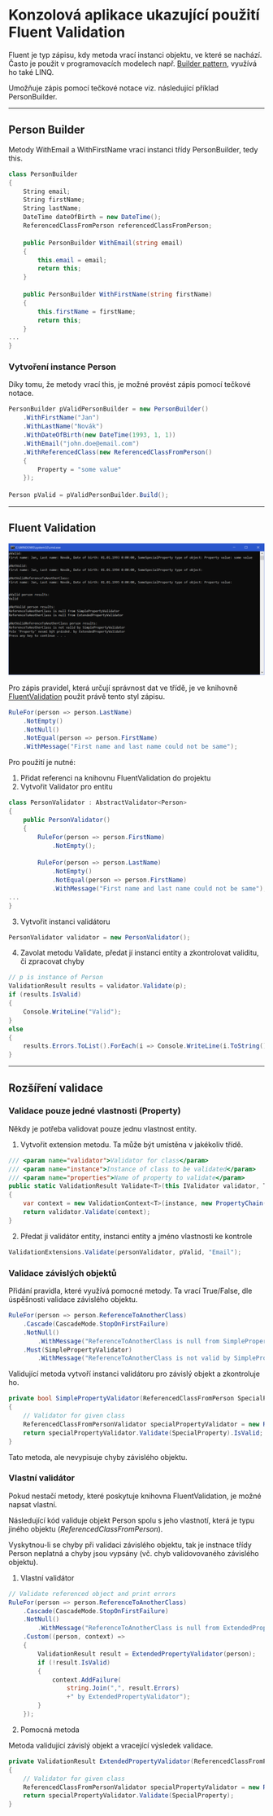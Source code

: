 ﻿# Konzolová aplikace ukazující použití Fluent Validation
Fluent je typ zápisu, kdy metoda vrací instanci objektu, ve které se nachází. Často je použit v programovacích modelech např. [Builder pattern](https://ucitel.sps-prosek.cz/~maly/PRG/materials/csharp/#builder), využívá ho také LINQ.

Umožňuje zápis pomocí tečkové notace viz. následující příklad PersonBuilder.

---
## Person Builder
Metody WithEmail a WithFirstName vrací instanci třídy PersonBuilder, tedy this.
```csharp
class PersonBuilder
{
    String email;
    String firstName;
    String lastName;
    DateTime dateOfBirth = new DateTime();
    ReferencedClassFromPerson referencedClassFromPerson;

    public PersonBuilder WithEmail(string email)
    {
        this.email = email;
        return this;
    }

    public PersonBuilder WithFirstName(string firstName)
    {
        this.firstName = firstName;
        return this;
    }
...
}
```
### Vytvoření instance Person
Díky tomu, že metody vrací this, je možné provést zápis pomocí tečkové notace.
```csharp
PersonBuilder pValidPersonBuilder = new PersonBuilder()
    .WithFirstName("Jan")
    .WithLastName("Novák")
    .WithDateOfBirth(new DateTime(1993, 1, 1))
    .WithEmail("john.doe@email.com")
    .WithReferencedClass(new ReferencedClassFromPerson()
    {
        Property = "some value"
    });

Person pValid = pValidPersonBuilder.Build();
```
---
## Fluent Validation
![Validation Output](Resources/ValidationOutput.png)

Pro zápis pravidel, která určují správnost dat ve třídě, je ve knihovně [FluentValidation](https://github.com/JeremySkinner/fluentvalidation) použit právě tento styl zápisu.
```csharp
RuleFor(person => person.LastName)
    .NotEmpty()
    .NotNull()
    .NotEqual(person => person.FirstName)
    .WithMessage("First name and last name could not be same");
```
Pro použití je nutné:
1) Přidat referenci na knihovnu FluentValidation do projektu
2) Vytvořit Validator pro entitu
```csharp
class PersonValidator : AbstractValidator<Person>
{
    public PersonValidator()
    {
        RuleFor(person => person.FirstName)
            .NotEmpty();

        RuleFor(person => person.LastName)
            .NotEmpty()
            .NotEqual(person => person.FirstName)
            .WithMessage("First name and last name could not be same");
...
}
```
3) Vytvořit instanci validátoru
```csharp
PersonValidator validator = new PersonValidator();
```
4) Zavolat metodu Validate, předat jí instanci entity a zkontrolovat validitu, či zpracovat chyby
```csharp
// p is instance of Person
ValidationResult results = validator.Validate(p);
if (results.IsValid)
{
    Console.WriteLine("Valid");
}
else
{
    results.Errors.ToList().ForEach(i => Console.WriteLine(i.ToString()));
}
```
---
## Rozšíření validace
### Validace pouze jedné vlastnosti (Property)
Někdy je potřeba validovat pouze jednu vlastnost entity.

1) Vytvořit extension metodu. Ta může být umístěna v jakékoliv třídě.
```csharp
/// <param name="validator">Validator for class</param>
/// <param name="instance">Instance of class to be validated</param>
/// <param name="properties">Name of property to validate</param>
public static ValidationResult Validate<T>(this IValidator validator, T instance, params string[] properties)
{
    var context = new ValidationContext<T>(instance, new PropertyChain(), ValidatorOptions.ValidatorSelectors.MemberNameValidatorSelectorFactory(properties));
    return validator.Validate(context);
}
```
2) Předat ji validátor entity, instanci entity a jméno vlastnosti ke kontrole
```csharp
ValidationExtensions.Validate(personValidator, pValid, "Email");
```

### Validace závislých objektů
Přidání pravidla, které využívá pomocné metody. Ta vrací True/False, dle úspěšnosti validace závislého objektu.
```csharp
RuleFor(person => person.ReferenceToAnotherClass)
    .Cascade(CascadeMode.StopOnFirstFailure)
    .NotNull()
        .WithMessage("ReferenceToAnotherClass is null from SimplePropertyValidator")
    .Must(SimplePropertyValidator)
        .WithMessage("ReferenceToAnotherClass is not valid by SimplePropertyValidator ");
```
Validující metoda vytvoří instanci validátoru pro závislý objekt a zkontroluje ho.
```csharp
private bool SimplePropertyValidator(ReferencedClassFromPerson SpecialProperty)
{
    // Validator for given class
    ReferencedClassFromPersonValidator specialPropertyValidator = new ReferencedClassFromPersonValidator();
    return specialPropertyValidator.Validate(SpecialProperty).IsValid;
}
```
Tato metoda, ale nevypisuje chyby závislého objektu.
### Vlastní validátor
Pokud nestačí metody, které poskytuje knihovna FluentValidation, je možné napsat vlastní.

Následující kód validuje objekt Person spolu s jeho vlastnotí, která je typu jiného objektu (_ReferencedClassFromPerson_). 

Vyskytnou-li se chyby při validaci závislého objektu, tak je instnace třídy Person neplatná a chyby jsou vypsány (vč. chyb validovovaného závislého objektu).
1) Vlastní validátor
```csharp
// Validate referenced object and print errors
RuleFor(person => person.ReferenceToAnotherClass)
    .Cascade(CascadeMode.StopOnFirstFailure)
    .NotNull()
        .WithMessage("ReferenceToAnotherClass is null from ExtendedPropertyValidator")
    .Custom((person, context) =>
    {
        ValidationResult result = ExtendedPropertyValidator(person);   
        if (!result.IsValid)
        {
            context.AddFailure(
                string.Join(",", result.Errors)
                +" by ExtendedPropertyValidator");
        } 
    });
```
2) Pomocná metoda

Metoda validující závislý objekt a vracející výsledek validace.
```csharp
private ValidationResult ExtendedPropertyValidator(ReferencedClassFromPerson SpecialProperty)
{
    // Validator for given class
    ReferencedClassFromPersonValidator specialPropertyValidator = new ReferencedClassFromPersonValidator();
    return specialPropertyValidator.Validate(SpecialProperty);
}
```